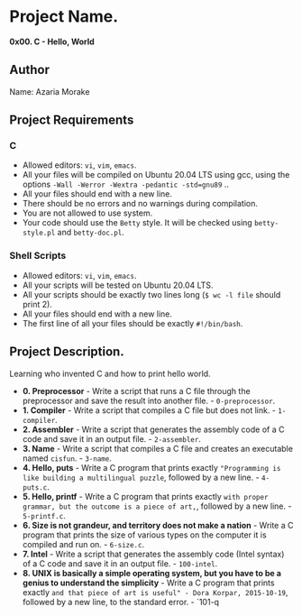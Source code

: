 
# Project Name.
**0x00. C - Hello, World**

## Author
Name: Azaria Morake

## Project Requirements

### C
*   Allowed editors: `vi`, `vim`, `emacs`.
*   All your files will be compiled on Ubuntu 20.04 LTS using gcc, using the options `-Wall -Werror -Wextra -pedantic -std=gnu89` ..
*   All your files should end with a new line.
*   There should be no errors and no warnings during compilation.
*   You are not allowed to use system.
*   Your code should use the `Betty` style. It will be checked using `betty-style.pl` and `betty-doc.pl`.

### Shell Scripts
*   Allowed editors: `vi`, `vim`, `emacs`.
*   All your scripts will be tested on Ubuntu 20.04 LTS.
*   All your scripts should be exactly two lines long (`$ wc -l file` should print 2).
*   All your files should end with a new line.
*   The first line of all your files should be exactly `#!/bin/bash`.


## Project Description.
Learning who invented C and how to print hello world.

* **0. Preprocessor** - Write a script that runs a C file through the preprocessor and save the result into another file. - `0-preprocessor`.
* **1. Compiler** - Write a script that compiles a C file but does not link. - `1-compiler`.
* **2. Assembler** - Write a script that generates the assembly code of a C code and save it in an output file. - `2-assembler`.
* **3. Name** - Write a script that compiles a C file and creates an executable named `cisfun`. - `3-name`.
* **4. Hello, puts** - Write a C program that prints exactly `"Programming is like building a multilingual puzzle`, followed by a new line. -  `4-puts.c`.
* **5. Hello, printf** - Write a C program that prints exactly `with proper grammar, but the outcome is a piece of art,`, followed by a new line. -  `5-printf.c`.
* **6. Size is not grandeur, and territory does not make a nation** - Write a C program that prints the size of various types on the computer it is compiled and run on. - `6-size.c`.
* **7. Intel** - Write a script that generates the assembly code (Intel syntax) of a C code and save it in an output file. - `100-intel`.
* **8. UNIX is basically a simple operating system, but you have to be a genius to understand the simplicity** - Write a C program that prints exactly `and that piece of art is useful" - Dora Korpar, 2015-10-19`, followed by a new line, to the standard error. - `101-q
